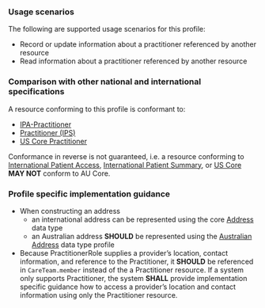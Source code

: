 ### Usage scenarios

The following are supported usage scenarios for this profile:

- Record or update information about a practitioner referenced by another resource
- Read information about a practitioner referenced by another resource


### Comparison with other national and international specifications

A resource conforming to this profile is conformant to:
- [IPA-Practitioner](https://build.fhir.org/ig/HL7/fhir-ipa/StructureDefinition-ipa-practitioner.html)
- [Practitioner (IPS)](http://build.fhir.org/ig/HL7/fhir-ips/StructureDefinition/Practitioner-uv-ips)
- [US Core Practitioner](http://hl7.org/fhir/us/core/StructureDefinition/us-core-practitioner)

Conformance in reverse is not guaranteed, i.e. a resource conforming to [International Patient Access](https://build.fhir.org/ig/HL7/fhir-ipa), [International Patient Summary](http://build.fhir.org/ig/HL7/fhir-ips), or [US Core](http://hl7.org/fhir/us/core) **MAY NOT** conform to AU Core.


### Profile specific implementation guidance
- When constructing an address
  - an international address can be represented using the core [Address](http://hl7.org/fhir/R4/datatypes.html#Address) data type
  - an Australian address **SHOULD** be represented using the [Australian Address](http://build.fhir.org/ig/hl7au/au-fhir-base/StructureDefinition-au-address.html) data type profile
- Because PractitionerRole supplies a provider’s location, contact information, and reference to the Practitioner, it **SHOULD** be referenced in `CareTeam.member` instead of the a Practitioner resource. If a system only supports Practitioner, the system **SHALL** provide implementation specific guidance how to access a provider’s location and contact information using only the Practitioner resource.